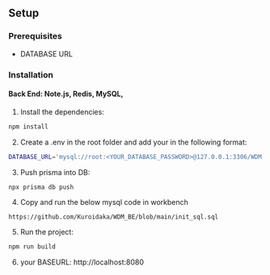 
## Setup
### Prerequisites
- DATABASE URL

### Installation
#### Back End: Note.js, Redis, MySQL, 

1. Install the dependencies:
```sh
npm install
```

2. Create a .env in the root folder and add your in the following format:
```sh
DATABASE_URL='mysql://root:<YOUR_DATABASE_PASSWORD>@127.0.0.1:3306/WDM'
```

3. Push prisma into DB:
```sh
npx prisma db push
```
4. Copy and run the below mysql code in workbench
```
https://github.com/Kuroidaka/WDM_BE/blob/main/init_sql.sql
```

5. Run the project:
```sh
npm run build
```

6. your BASEURL:  http://localhost:8080




